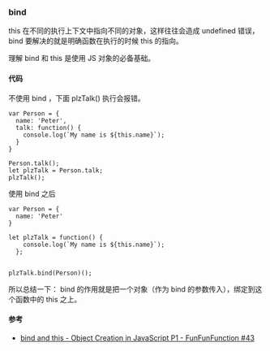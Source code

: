 ### bind

this 在不同的执行上下文中指向不同的对象，这样往往会造成 undefined 错误，bind 要解决的就是明确函数在执行的时候 this 的指向。

理解 bind 和 this 是使用 JS 对象的必备基础。

#### 代码

不使用 bind ，下面 plzTalk() 执行会报错。

```
var Person = {
  name: 'Peter',
  talk: function() {
    console.log(`My name is ${this.name}`);
  }
}

Person.talk();
let plzTalk = Person.talk;
plzTalk();

```
使用 bind 之后

```
var Person = {
  name: 'Peter'
}

let plzTalk = function() {
    console.log(`My name is ${this.name}`);
  };


plzTalk.bind(Person)();

```
所以总结一下： bind 的作用就是把一个对象（作为 bind 的参数传入），绑定到这个函数中的 this 之上。

#### 参考

* [bind and this - Object Creation in JavaScript P1 - FunFunFunction #43](https://www.youtube.com/watch?v=GhbhD1HR5vk)
